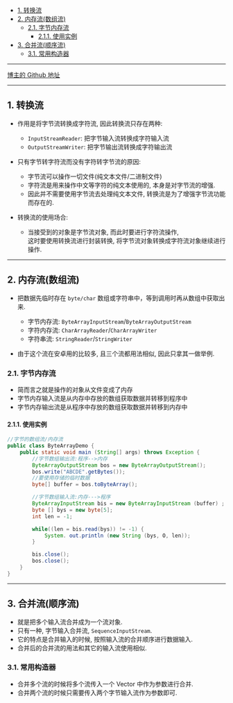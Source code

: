 <!-- TOC -->

- [1. 转换流](#1-转换流)
- [2. 内存流(数组流)](#2-内存流数组流)
  - [2.1. 字节内存流](#21-字节内存流)
    - [2.1.1. 使用实例](#211-使用实例)
- [3. 合并流(顺序流)](#3-合并流顺序流)
  - [3.1. 常用构造器](#31-常用构造器)

<!-- /TOC -->

****
[博主的 Github 地址](https://github.com/leon9dragon)
****

## 1. 转换流
- 作用是将字节流转换成字符流, 因此转换流只存在两种:  
  - `InputStreamReader`: 把字节输入流转换成字符输入流
  - `OutputStreamWriter`: 把字节输出流转换成字符输出流

- 只有字节转字符流而没有字符转字节流的原因:  
  - 字节流可以操作一切文件(纯文本文件/二进制文件)
  - 字符流是用来操作中文等字符的纯文本使用的, 本身是对字节流的增强.
  - 因此并不需要使用字节流去处理纯文本文件, 转换流是为了增强字节流功能而存在的.

- 转换流的使用场合:  
  - 当接受到的对象是字节流对象, 而此时要进行字符流操作,  
    这时要使用转换流进行封装转换, 将字节流对象转换成字符流对象继续进行操作.

****

## 2. 内存流(数组流)
- 把数据先临时存在 `byte/char` 数组或字符串中，等到调用时再从数组中获取出来.
  - 字节内存流: `ByteArrayInputStream`/`ByteArrayOutputStream`
  - 字符内存流: `CharArrayReader`/`CharArrayWriter`
  - 字符串流: `StringReader`/`StringWriter`

- 由于这个流在安卓用的比较多, 且三个流都用法相似, 因此只拿其一做举例.

### 2.1. 字节内存流
- 简而言之就是操作的对象从文件变成了内存
- 字节内存输入流是从内存中存放的数组获取数据并转移到程序中
- 字节内存输出流是从程序中存放的数组获取数据并转移到内存中

#### 2.1.1. 使用实例
```java
//字节的数组流/内存流
public class ByteArrayDemo {
    public static void main (String[] args) throws Exception {
        //字节数组输出流:程序-->内存
        ByteArrayOutputStream bos = new ByteArrayOutputStream();
        bos.write("ABCDE".getBytes());
        //要使用存储的临时数据
        byte[] buffer = bos.toByteArray();

        //字节数组输入流:内存--->程序
        ByteArrayInputStream bis = new ByteArrayInputStream (buffer) ;
        byte [] bys = new byte[5];
        int len = -1;

        while((len = bis.read(bys)) != -1) {
            System. out.println (new String (bys, O, len));
        }

        bis.close();
        bos.close();
    }
}
```

****

## 3. 合并流(顺序流)
- 就是把多个输入流合并成为一个流对象.
- 只有一种, 字节输入合并流, `SequenceInputStream`.
- 它的特点是合并输入的时候, 按照输入流的合并顺序进行数据输入.
- 合并后的合并流的用法和其它的输入流使用相似.

### 3.1. 常用构造器
- 合并多个流的时候将多个流传入一个 Vector 中作为参数进行合并.
- 合并两个流的时候只需要传入两个字节输入流作为参数即可.